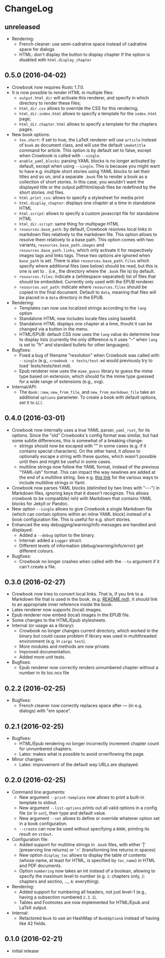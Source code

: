 ChangeLog
=========

unreleased
----------
* Rendering:
  * French cleaner: use semi-cadratine space instead of cadratine
    space for dialogs
  * HTML: don't display the button to display chapter if the option is
      disabled with `html.display_chapter`

0.5.0 (2016-04-02)
------------------
* Crowbook now requires Rustc 1.7.0.
* It is now possible to render HTML in multiple files:
     * `output.html_dir` will activate this renderer, and specify in
       which directory to render these files;
     * `html_dir.css` allows to override the CSS for this rendering;
     * `html_dir.index.html` allows to specify a template for the
       `index.html` page;
     * `html_dir.chapter.html` allows to specify a template for the
       chapters pages.
* New book options:
    * `tex.short`: if set to true, the LaTeX renderer will use
      `article` instead of `book` as document class, and will use the
      default `\maketitle` command for article. This option is by
      default set to false, except when Crowbook is called with
      `--single`.
    * `enable_yaml_blocks`: parsing YAML blocks is no longer activated
      by default, except when using `--single`. This is because you
      might want to have e.g. multiple short stories using YAML blocks
      to set their titles and so on, *and* a separate `.book` file to
      render a book as a collection of short stories. In this case,
      you wouldn't want the displayed title or the
      output.pdf/html/epub files be redefined by the short stories .md
      files.
    * `html.print_css`: allows to specify a stylesheet for media print
    * `html.display_chapter`: displays one chapter at a time in
      standalone HTML
    * `html.script`: allows to specify a custom javascript file for
    standalone HTML
    * `html_dir.script`: same thing for multipage HTML
    * `resources.base_path`: by default, Crowbook resolves local links in
      markdown files relatively to the markdown file. This option
      allows to resolve them relatively to a base path. This option
      comes with two variants, `resources.base_path.images` and
      `resources.base_path.links`, which only activate it for respectively
      images tags and links tags. These two options are ignored when
      `base_path` is set. There is also `resources.base_path.files`
      which specify where additional files (see below) should be read,
      but this is one is set to `.` (i.e.,  the directory where the
      `.book` file is) by default.
    * `resources.files`: indicate a (whitespace-separated) list of
      files that should be embedded. Currently only used with the EPUB
      renderer.
    * `resources.out_path`: indicate where `resources.files` should be
      copied in the final document. Default to `data`, meaning that
      files will be placed in a `data` directory in the EPUB.
* Rendering:
    * Templates can now use localized strings according to the `lang`
      option 
    * Standalone HTML now includes locale files using base64.
    * Standalone HTML displays one chapter at a time, thouht it can be
      changed via a button in the menu.
    * HTML/EPUB: default CSS now uses the `lang` value do determine
      how to display lists (currently the only difference is it uses
      "–" when `lang` is set to "fr" and standard bullets for other
      languages).
* Bugfixes:
    * Fixed a bug of filename "resolution" when Crowbook was called
      with `--single` (e.g., `crowbook -s tests/test.md` would
      previously try to load `tests/tests/test.md).
    * Epub renderer now uses the `mime_guess` library to guess the
      mime type based on extension, which should fix the mime type
      guessed for a wide range of extensions (e.g., svg).
* Internal/API:
    * The `Book::new`, `new_from_file`, and `new_from_markdown_file`
      take an additional `options` parameter. To create a book with
      default options, set it to `&[]`.



0.4.0 (2016-03-01)
------------------
* Crowbook now internally uses a true YAML parser, `yaml_rust`, for its
  options. Since the "old" Crowbooks's config format was similar, but
  had some subtle differences, this is somewhat of a breaking change:
    * strings should now be escaped with "" in some cases (e.g. if it
      contains special characters). On the other hand, it *allows* to
      optionally escape a string with these quotes, which wasn't
      possible until then and might be useful in some cases.
    * multiline strings now follow the YAML format, instead of the
      previous "YAML-ish" format. This can impact the way newlines are
      added at the end of a multiline string. See
      e.g. [this link](http://stackoverflow.com/questions/3790454/in-yaml-how-do-i-break-a-string-over-multiple-lines)
      for the various ways to include mulitiline strings in Yaml.
* Crowbook now parses YAML blocks (delimited by two lines with "---")
  in Markdown files, ignoring keys that it doesn't recognize. This
  allows crowbook to be compatible(-ish) with Markdown that contains
  YAML blocks for Jekyll or Pandoc.
* New option `--single` allows to give Crowbook a single Markdown file
  (which can contain options within an inline YAML block) instead of a
  book configuration file. This is useful for e.g. short stories.
* Enhanced the way debugging/warning/info messages are handled and
displayed:
    * Added a `--debug` option to the binary.
    * Internal: added a `Logger` struct.
    * Different levels of information (debug/warning/info/error) get
      different colours.
* Bugfixes:
    * Crowbook no longer crashes when called with the `--to` argument
      if it can't create a file. 


0.3.0 (2016-02-27)
------------------
* Crowbook now tries to convert local links. That is, if you link to a
  Markdown file that is used in the book.
  (e.g. [README.md](README.md)), it *should* link to an appropriate
  inner reference inside the book.
* Latex renderer now supports (local) images.
* Epub renderer now embed (local) images in the EPUB file.
* Some changes to the HTML/Epub stylesheets.
* Internal (or usage as a library):
    * Crowbook no longer changes current directory, which worked in
      the binary but could cause problem if library was used in
      multithreaded environment (e.g. in `cargo test`).
    * More modules and methods are now private.
    * Improved documentation.
    * Added more unit tests.
* Bugfixes: 
    * Epub renderer now correctly renders unnumbered chapter without a
      number in its toc.ncx file



0.2.2 (2016-02-25)
------------------
* Bugfixes:
    * French cleaner now correctly replaces space after — (in
      e.g. dialogs) with "em space".


0.2.1 (2016-02-25)
------------------
* Bugfixes:
    * HTML/Epub rendering no longer incorrectly increment chapter
      count for unnumbered chapters.
    * Latex: makes what is possible to avoid orverflowing the page.
* Minor changes:
    * Latex: improvement of the default way URLs are displayed.
      

0.2.0 (2016-02-25) 
------------------
* Command line arguments:
    * New argument `--print-template` now allows to print a built-in
      template to stdout. 
    * New argument `--list-options` prints out all valid
      options in a config file (or in `set`), their type and default
      value.
    * New argument `--set` allows to define or override whatever
      option set in a book configuration.
    * `--create` can now be used without specifying a `BOOK`, printing
      its result on `stdout`.
* Configuration file:
    * Added support for multiline strings in `.book` files, with
      either '|' (preserving line returns) or '>' (transforming line
      returns in spaces) 
    * New option `display_toc` allows to display the table of contents
      (whose name, at least for HTML, is specified by `toc_name`) in
      HTML and PDF documents.
    * Option `numbering` now takes an int instead of a boolean,
      allowing to specify the maximum level to number (e.g. `1`:
      chapters only, `2`: chapters and sectino, ..., `6`: everything).
* Rendering: 
    * Added support for numbering all headers, not just level-1 (e.g.,
      having a subsection numbered `2.3.1`).
    * Tables and Footnotes are now implemented for HTML/Epub and LaTeX
    output.
* Internal:
    * Refactored `Book` to use an HashMap of `BookOption`s instead of
      having like 42 fields.


0.1.0 (2016-02-21)
------------------
* initial release
